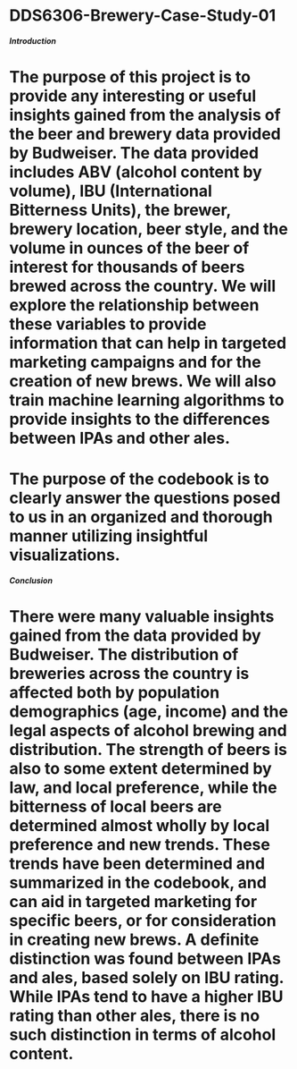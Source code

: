 # DDS6306-Brewery-Case-Study-01

##### Introduction #####
# The purpose of this project is to provide any interesting or useful insights gained from the analysis of the beer and brewery data provided by Budweiser.  The data provided includes ABV (alcohol content by volume), IBU (International Bitterness Units), the brewer, brewery location, beer style, and the volume in ounces of the beer of interest for thousands of beers brewed across the country.  We will explore the relationship between these variables to provide information that can help in targeted marketing campaigns and for the creation of new brews.  We will also train machine learning algorithms to provide insights to the differences between IPAs and other ales.

# The purpose of the codebook is to clearly answer the questions posed to us in an organized and thorough manner utilizing insightful visualizations.  

##### Conclusion #####
# There were many valuable insights gained from the data provided by Budweiser.  The distribution of breweries across the country is affected both by population demographics (age, income) and the legal aspects of alcohol brewing and distribution. The strength of beers is also to some extent determined by law, and local preference, while the bitterness of local beers are determined almost wholly by local preference and new trends. These trends have been determined and summarized in the codebook, and can aid in targeted marketing for specific beers, or for consideration in creating new brews.  A definite distinction was found between IPAs and ales, based solely on IBU rating.  While IPAs tend to have a higher IBU rating than other ales, there is no such distinction in terms of alcohol content. 
